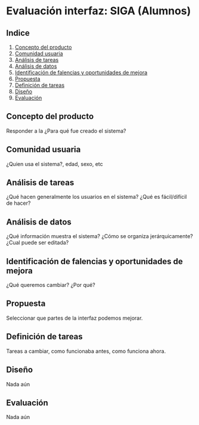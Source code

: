 # Evaluación interfaz: SIGA (Alumnos)

## Indice

1. [Concepto del producto](#concepto-del-producto)
2. [Comunidad usuaria](#comunidad-usuaria)
3. [Análisis de tareas](#análisis_de_tareas)
4. [Análisis de datos](#análisis_de_datos)
5. [Identificación de falencias y oportunidades de mejora](#identificación-de-falencias-y-oportunidades-de-mejora)
6. [Propuesta](#propuesta)
7. [Definición de tareas](#definición-de-tareas)
8. [Diseño](#diseño)
9. [Evaluación](#evaluación)

## Concepto del producto
Responder a la ¿Para qué fue creado el sistema?

## Comunidad usuaria
¿Quien usa el sistema?, edad, sexo, etc

## Análisis de tareas
¿Qué hacen generalmente los usuarios en el sistema?
¿Qué es fácil/difícil de hacer?

## Análisis de datos
¿Qué información muestra el sistema?
¿Cómo se organiza jerárquicamente? 
¿Cual puede ser editada?

## Identificación de falencias y oportunidades de mejora
¿Qué queremos cambiar? 
¿Por qué?

## Propuesta
Seleccionar que partes de la interfaz podemos mejorar.

## Definición de tareas
Tareas a cambiar, como funcionaba antes, como funciona ahora.

## Diseño
Nada aún

## Evaluación
Nada aún
